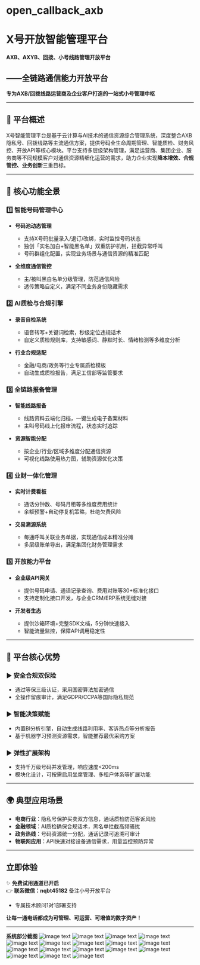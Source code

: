 # open_callback_axb
# X号开放智能管理平台
**AXB、AXYB、回拨、小号线路管理开放平台**

## ——全链路通信能力开放平台

**专为AXB/回拨线路运营商及企业客户打造的一站式小号管理中枢**  

---

## 🌟 平台概述  

X号智能管理平台是基于云计算与AI技术的通信资源综合管理系统，深度整合AXB隐私号、回拨线路等主流通信方案，提供号码全生命周期管理、智能质检、财务风控、开放API等核心模块。平台支持多层级架构管理，满足运营商、集团企业、服务商等不同规模客户对通信资源精细化运营的需求，助力企业实现**降本增效、合规管控、业务创新**三重目标。  

---

## 🔑 核心功能全景  

### 1️⃣ **智能号码管理中心**  

- **号码池动态管理**  
  - 支持X号码批量录入/退订/改绑，实时监控号码状态  
  - 独创「实名加白+智能黑名单」双重防护机制，拦截异常呼叫  
  - 号码群组化配置，实现业务场景与通信资源的精准匹配  

- **全维度通信管控**  
  - 主/被叫黑白名单分级管理，防范通信风险  
  - 透传策略自定义，满足不同业务身份隐藏需求  

### 2️⃣ **AI质检与合规引擎**  

- **录音自检系统**  
  - 语音转写+关键词检索，秒级定位违规话术  
  - 自定义质检规则库，支持敏感词、静默时长、情绪检测等多维度分析  

- **行业合规适配**  
  - 金融/电商/政务等行业专属质检模板  
  - 自动生成质检报告，满足工信部等监管要求  



### 3️⃣ **全链路报备管理**

- **智能线路报备**  
  - 线路资料云端化归档，一键生成电子备案材料  
  - 主叫号码线上化报审流程，状态实时追踪  

- **资源智能分配**  
  - 按企业/行业/区域多维度分配通信资源  
  - 可视化线路使用热力图，辅助资源优化决策  

### 4️⃣ **业财一体化管理**  

- **实时计费看板**  
  - 通话分钟数、号码月租等多维度费用统计  
  - 余额预警+自动停复机策略，杜绝欠费风险  

- **交易溯源系统**  
  - 每通呼叫关联业务单据，实现通信成本精准分摊  
  - 多层级账单导出，满足集团化财务管理需求  

### 5️⃣ **开放能力平台**  

- **企业级API网关**  
  - 提供号码申请、通话记录查询、费用对账等30+标准化接口  
  - 支持定制化接口开发，与企业CRM/ERP系统无缝对接  

- **开发者生态**  
  - 提供沙箱环境+完整SDK文档，5分钟快速接入  
  - 智能流量监控，保障API调用稳定性  

---

## 🚀 平台核心优势  

### ▶️ **安全合规双保险**  

- 通过等保三级认证，采用国密算法加密通信  
- 全操作留痕审计，满足GDPR/CCPA等国际隐私规范  

### ▶️ **智能决策赋能**  

- 内置BI分析引擎，自动生成线路利用率、客诉热点等分析报告  
- 基于机器学习预测资源需求，智能推荐最优采购方案  

### ▶️ **弹性扩展架构**  

- 支持千万级号码并发管理，响应速度<200ms  
- 模块化设计，可按需启用坐席管理、多租户体系等扩展功能  

---

## 🌍 典型应用场景  

- **电商行业**：隐私号保护买卖双方信息，通话质检防范客诉风险  
- **金融领域**：AI质检确保合规话术，黑名单拦截高频骚扰  
- **政务热线**：号码资源统一分配，通话记录可追溯可审计  
- **物联网应用**：API快速对接设备通信需求，用量监控预防异常  

---

## 立即体验  

✨ **免费试用通道已开启**  
👉 **联系微信：nqbt45182**   备注小号开放平台

- 专属技术顾问1对1部署支持  

**让每一通电话都成为可管理、可运营、可增值的数字资产！**  

---

**系统部分截图**
![image text](https://github.com/MelindaAppa/open_callback_axb/blob/main/img/0.png "系统登录")
![image text](https://github.com/MelindaAppa/open_callback_axb/blob/main/img/1.png)
![image text](https://github.com/MelindaAppa/open_callback_axb/blob/main/img/2.png)
![image text](https://github.com/MelindaAppa/open_callback_axb/blob/main/img/3.png)
![image text](https://github.com/MelindaAppa/open_callback_axb/blob/main/img/4.png)
![image text](https://github.com/MelindaAppa/open_callback_axb/blob/main/img/5.png)
![image text](https://github.com/MelindaAppa/open_callback_axb/blob/main/img/6.png)
![image text](https://github.com/MelindaAppa/open_callback_axb/blob/main/img/7.png)
![image text](https://github.com/MelindaAppa/open_callback_axb/blob/main/img/8.png)
![image text](https://github.com/MelindaAppa/open_callback_axb/blob/main/img/9.png)
![image text](https://github.com/MelindaAppa/open_callback_axb/blob/main/img/10.png)
![image text](https://github.com/MelindaAppa/open_callback_axb/blob/main/img/11.png)
![image text](https://github.com/MelindaAppa/open_callback_axb/blob/main/img/12.png)
![image text](https://github.com/MelindaAppa/open_callback_axb/blob/main/img/13.png)
![image text](https://github.com/MelindaAppa/open_callback_axb/blob/main/img/14.png)
![image text](https://github.com/MelindaAppa/open_callback_axb/blob/main/img/16.png)
![image text](https://github.com/MelindaAppa/open_callback_axb/blob/main/img/17.png)




